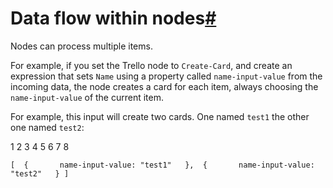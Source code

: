 [](https://github.com/n8n-io/n8n-docs/edit/main/docs/data/data-flow-nodes.md "Edit this page")

# Data flow within nodes[#](#data-flow-within-nodes "Permanent link")

Nodes can process multiple items.

For example, if you set the Trello node to `Create-Card`, and create an expression that sets `Name` using a property called `name-input-value` from the incoming data, the node creates a card for each item, always choosing the `name-input-value` of the current item.

For example, this input will create two cards. One named `test1` the other one named `test2`:

1
2
3
4
5
6
7
8

`[ 	{ 		name-input-value: "test1" 	}, 	{ 		name-input-value: "test2" 	} ]`